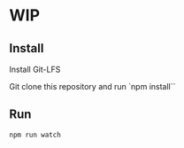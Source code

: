 # WIP

## Install

Install Git-LFS

Git clone this repository and run `npm install``

## Run

`npm run watch`

